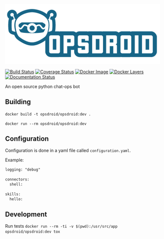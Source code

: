 ![opsdroid](https://github.com/opsdroid/style-guidelines/raw/master/logos/logo-wide-light.png)

[![Build Status](https://travis-ci.org/opsdroid/opsdroid.svg?branch=master)](https://travis-ci.org/opsdroid/opsdroid) [![Coverage Status](https://coveralls.io/repos/github/opsdroid/opsdroid/badge.svg?branch=master)](https://coveralls.io/github/opsdroid/opsdroid?branch=master) [![Docker Image](https://img.shields.io/badge/docker-ready-blue.svg)](https://hub.docker.com/r/opsdroid/opsdroid/) [![Docker Layers](https://images.microbadger.com/badges/image/opsdroid/opsdroid.svg)](https://microbadger.com/#/images/opsdroid/opsdroid) [![Documentation Status](https://readthedocs.org/projects/opsdroid/badge/?version=latest)](http://opsdroid.readthedocs.io/en/latest/?badge=latest)


An open source python chat-ops bot

## Building

`docker build -t opsdroid/opsdroid:dev .`

`docker run --rm opsdroid/opsdroid:dev`

## Configuration

Configuration is done in a yaml file called `configuration.yaml`.

Example:

```
logging: "debug"

connectors:
  shell:

skills:
  hello:
```

## Development

Run tests
`docker run --rm -ti -v $(pwd):/usr/src/app opsdroid/opsdroid:dev tox`
